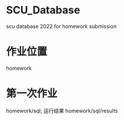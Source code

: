 # SCU_Database
scu database 2022 for homework submission

# 作业位置
homework

# 第一次作业
homework/sql; 运行结果 homework/sql/results
